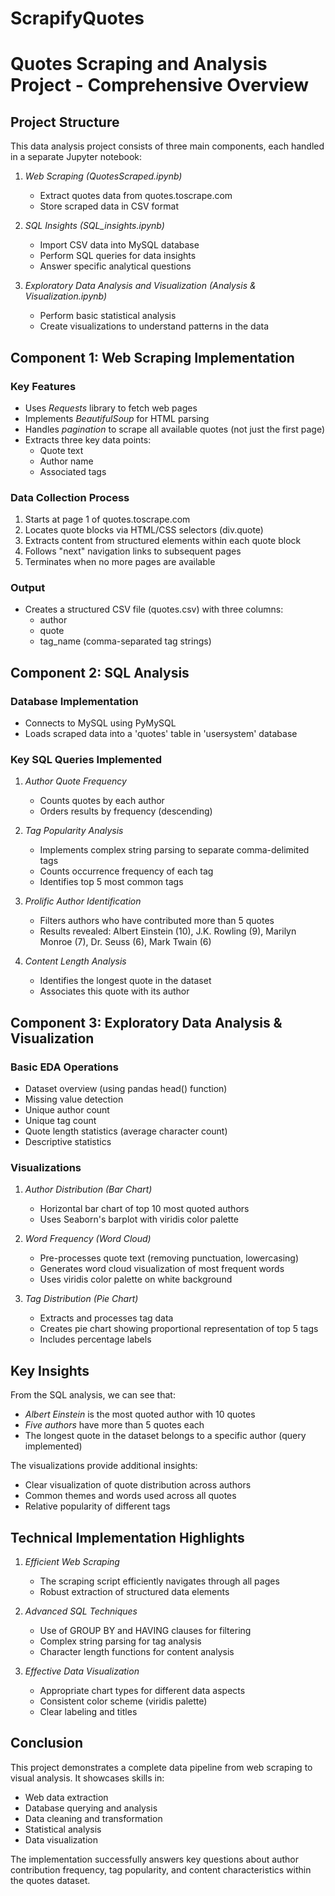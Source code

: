 # ScrapifyQuotes
# Quotes Scraping and Analysis Project - Comprehensive Overview

## Project Structure

This data analysis project consists of three main components, each handled in a separate Jupyter notebook:

1. *Web Scraping (QuotesScraped.ipynb)*
   - Extract quotes data from quotes.toscrape.com
   - Store scraped data in CSV format

2. *SQL Insights (SQL_insights.ipynb)*
   - Import CSV data into MySQL database
   - Perform SQL queries for data insights
   - Answer specific analytical questions

3. *Exploratory Data Analysis and Visualization (Analysis & Visualization.ipynb)*
   - Perform basic statistical analysis
   - Create visualizations to understand patterns in the data

## Component 1: Web Scraping Implementation

### Key Features
- Uses *Requests* library to fetch web pages
- Implements *BeautifulSoup* for HTML parsing
- Handles *pagination* to scrape all available quotes (not just the first page)
- Extracts three key data points:
  - Quote text
  - Author name
  - Associated tags

### Data Collection Process
1. Starts at page 1 of quotes.toscrape.com
2. Locates quote blocks via HTML/CSS selectors (div.quote)
3. Extracts content from structured elements within each quote block
4. Follows "next" navigation links to subsequent pages
5. Terminates when no more pages are available

### Output
- Creates a structured CSV file (quotes.csv) with three columns:
  - author
  - quote
  - tag_name (comma-separated tag strings)

## Component 2: SQL Analysis

### Database Implementation
- Connects to MySQL using PyMySQL
- Loads scraped data into a 'quotes' table in 'usersystem' database

### Key SQL Queries Implemented
1. *Author Quote Frequency*
   - Counts quotes by each author
   - Orders results by frequency (descending)

2. *Tag Popularity Analysis*
   - Implements complex string parsing to separate comma-delimited tags
   - Counts occurrence frequency of each tag
   - Identifies top 5 most common tags

3. *Prolific Author Identification*
   - Filters authors who have contributed more than 5 quotes
   - Results revealed: Albert Einstein (10), J.K. Rowling (9), Marilyn Monroe (7), Dr. Seuss (6), Mark Twain (6)

4. *Content Length Analysis*
   - Identifies the longest quote in the dataset
   - Associates this quote with its author

## Component 3: Exploratory Data Analysis & Visualization

### Basic EDA Operations
- Dataset overview (using pandas head() function)
- Missing value detection
- Unique author count
- Unique tag count
- Quote length statistics (average character count)
- Descriptive statistics

### Visualizations
1. *Author Distribution (Bar Chart)*
   - Horizontal bar chart of top 10 most quoted authors
   - Uses Seaborn's barplot with viridis color palette

2. *Word Frequency (Word Cloud)*
   - Pre-processes quote text (removing punctuation, lowercasing)
   - Generates word cloud visualization of most frequent words
   - Uses viridis color palette on white background

3. *Tag Distribution (Pie Chart)*
   - Extracts and processes tag data
   - Creates pie chart showing proportional representation of top 5 tags
   - Includes percentage labels

## Key Insights

From the SQL analysis, we can see that:
- *Albert Einstein* is the most quoted author with 10 quotes
- *Five authors* have more than 5 quotes each
- The longest quote in the dataset belongs to a specific author (query implemented)

The visualizations provide additional insights:
- Clear visualization of quote distribution across authors
- Common themes and words used across all quotes
- Relative popularity of different tags

## Technical Implementation Highlights

1. *Efficient Web Scraping*
   - The scraping script efficiently navigates through all pages
   - Robust extraction of structured data elements

2. *Advanced SQL Techniques*
   - Use of GROUP BY and HAVING clauses for filtering
   - Complex string parsing for tag analysis
   - Character length functions for content analysis

3. *Effective Data Visualization*
   - Appropriate chart types for different data aspects
   - Consistent color scheme (viridis palette)
   - Clear labeling and titles

## Conclusion

This project demonstrates a complete data pipeline from web scraping to visual analysis. It showcases skills in:
- Web data extraction
- Database querying and analysis
- Data cleaning and transformation
- Statistical analysis
- Data visualization

The implementation successfully answers key questions about author contribution frequency, tag popularity, and content characteristics within the quotes dataset.
